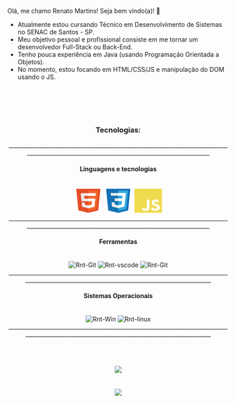 
  Olá, me chamo Renato Martins! Seja bem vindo(a)! 👋
  
  - Atualmente estou cursando Técnico em Desenvolvimento de Sistemas no SENAC de Santos - SP.
  - Meu objetivo pessoal e profissional consiste em me tornar um desenvolvedor Full-Stack ou Back-End.
  - Tenho pouca experiência em Java (usando Programação Orientada a Objetos).
  - No momento, estou focando em HTML/CSS/JS e manipulação do DOM usando o JS.
     
 
<div align="center">

  <br>
  
   <br> <br>
   <div align="center">
  <h3 style="font-size: 24px, font-weight: 700">Tecnologias: </h3>
    _______________________________________________________________________________________________________________________________________________
  <br>
    <h4> Linguagens e tecnologias </h4>
     <br>
    <img  alt="Rnt-HTML" height="56" width="64" src="https://raw.githubusercontent.com/devicons/devicon/master/icons/html5/html5-original.svg">
    <img  alt="Rnt-CSS" height="56" width="64" src="https://raw.githubusercontent.com/devicons/devicon/master/icons/css3/css3-original.svg">
    <img  alt="Rnt-Js" height="56" width="64" src="https://raw.githubusercontent.com/devicons/devicon/master/icons/javascript/javascript-plain.svg">
     _______________________________________________________________________________________________________________________________________________
    <h4> Ferramentas</h4><br>
    <img  alt="Rnt-Git" height="56" width="64" src="https://skillicons.dev/icons?i=git" />
    <img  alt="Rnt-vscode" height="56" width="64" src="https://skillicons.dev/icons?i=vscode" />
    <img  alt="Rnt-Git" height="56" width="64" src="https://skillicons.dev/icons?i=figma" />
    ________________________________________________________________________________________________________________________________________________
    <h4> Sistemas Operacionais </h4> <br>
    <img  alt="Rnt-Win" height="56" width="64" src="https://skillicons.dev/icons?i=windows" />
    <img  alt="Rnt-linux" height="56" width="64" src="https://skillicons.dev/icons?i=linux" />
    ________________________________________________________________________________________________________________________________________________
</div>


<br> <br>


<span align="center" href="https://github.com/Renato-M99/github-readme-stats">
  <img height=200 align="center" src="https://github-readme-stats.vercel.app/api?username=Renato-M99&show_icons=true&theme=dark&hide=contribs,prs&border_radius=9.5&rank_icon=github" />
</span>
<br><br><br>
<span  align="center" href="https://github.com/Renato-M99/convoychat">
  <img height=200 align="center" src="https://github-readme-stats.vercel.app/api/top-langs?username=Renato-M99&layout=compact&langs_count=8&card_width=512&theme=dark&border-radius=9.5" />
</span>
</div>
<br><br> <br>

